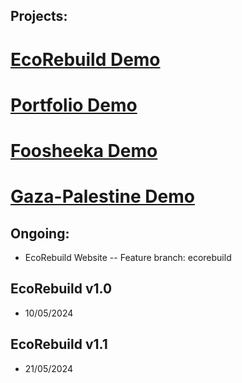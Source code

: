 ## Projects:
# [EcoRebuild Demo](https://ecorebuild.netlify.app/)
# [Portfolio Demo](https://mehdibenayed.netlify.app/)
# [Foosheeka Demo](https://foosheeka.netlify.app/)
# [Gaza-Palestine Demo](https://gazapalestine.netlify.app/)

## Ongoing:
- EcoRebuild Website
-- Feature branch: ecorebuild

## EcoRebuild v1.0
- 10/05/2024

## EcoRebuild v1.1
- 21/05/2024